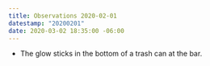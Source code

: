 ```yaml
---
title: Observations 2020-02-01
datestamp: "20200201"
date: 2020-03-02 18:35:00 -06:00
---
```


- The glow sticks in the bottom of a trash can at the bar.
